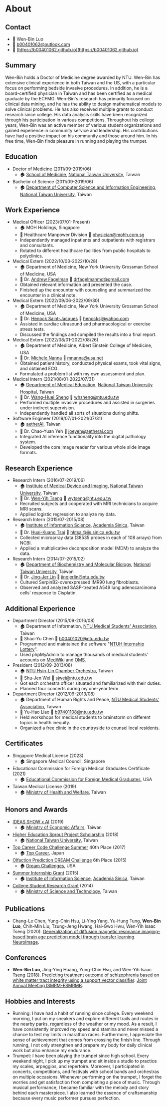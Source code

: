 # About

## Contact

- 🎫 Wen-Bin Luo
- 📧 [b00401062@outlook.com](mailto:b00401062@outlook.com)
- 🔗 [https://b00401062.github.io](https://b00401062.github.io)

## Summary

Wen-Bin holds a Doctor of Medicine degree awarded by NTU. Wen-Bin has extensive clinical experience in both Taiwan and the US, with a particular focus on performing bedside invasive procedures. In addition, he is a board-certified physician in Taiwan and has been certified as a medical graduate by the ECFMG. Wen-Bin's research has primarily focused on clinical data mining, and he has the ability to design mathematical models to solve clinical problems. He has also received multiple grants to conduct research since college. His data analysis skills have been recognized through his participation in various competitions. Throughout his college years, Wen-Bin was an active member of various student organizations and gained experience in community service and leadership. His contributions have had a positive impact on his community and those around him. In his free time, Wen-Bin finds pleasure in running and playing the trumpet.

## Education

- Doctor of Medicine (2011/09-2019/06)
  - 🏠 [School of Medicine][1], [National Taiwan University][2], Taiwan
- Bachelor of Science (2011/09-2019/06)
  - 🏠 [Department of Computer Science and Information Engineering][3], [National Taiwan University][2], Taiwan

## Work Experience

- Medical Officer (2023/07/01-Present)
  - 🏠 MOH Holdings, Singapore
  - 🎫 Healthcare Manpower Division 📧 [physician@mohh.com.sg](mailto:physician@mohh.com.sg)
  - Independently managed inpatients and outpatients with registrars and consultants.
  - Rotated to different healthcare facilities from public hospitals to polyclinics.
- Medical Extern (2022/10/03-2022/10/28)
  - 🏠 Department of Medicine, New York University Grossman School of Medicine, USA
  - 🎫 Dr. [Andrew Fagelman][16] 📧 [drfagelmanmd@gmail.com](mailto:drfagelmanmd@gmail.com)
  - Obtained relevant information and presented the case.
  - Finished up the encounter with counseling and summarized the encounter in a clinical note.
- Medical Extern (2022/09/06-2022/09/30)
  - 🏠 Department of Medicine, New York University Grossman School of Medicine, USA
  - 🎫 Dr. [Henock Saint-Jacques][35] 📧 [henocksj@yahoo.com](mailto:henocksj@yahoo.com)
  - Assisted in cardiac ultrasound and pharmacological or exercise stress tests.
  - Discussed the findings and compiled the results into a final report.
- Medical Extern (2022/08/01-2022/08/26)
  - 🏠 Department of Medicine, Albert Einstein College of Medicine, USA
  - 🎫 Dr. [Michele Nanna][28] 📧 [mnanna@usa.net](mailto:mnanna@usa.net)
  - Obtained patient history, conducted physical exams, took vital signs, and obtained ECG.
  - Formulated a problem list with my own assessment and plan.
- Medical Intern (2021/08/01-2022/07/31)
  - 🏠 [Department of Medical Education][5], [National Taiwan University Hospital][6], Taiwan
  - 🎫 Dr. [Wang-Huei Sheng][27] 📧 [whsheng@ntu.edu.tw](mailto:whsheng@ntu.edu.tw)
  - Performed multiple invasive procedures and assisted in surgeries under indirect supervision.
  - Independently handled all sorts of situations during shifts.
- Software Engineer (2019/07/01-2021/07/31)
  - 🏠 [aetherAI][11], Taiwan
  - 🎫 Dr. Chao-Yuan Yeh 📧 [joeyeh@aetherai.com](mailto:joeyeh@aetherai.com)
  - Integrated AI inference functionality into the digital pathology system.
  - Developed the core image reader for various whole slide image formats.

## Research Experience

- Research Intern (2016/07-2019/06)
  - 🏠 [Institute of Medical Device and Imaging][8], [National Taiwan University][2], Taiwan
  - 🎫 Dr. [Wen-Yih Tseng][7] 📧 [wytseng@ntu.edu.tw](mailto:wytseng@ntu.edu.tw)
  - Recruited subjects and cooperated with MRI technicians to acquire MRI scans.
  - Applied logistic regression to analyze my data.
- Research Intern (2015/07-2015/08)
  - 🏠 [Institute of Information Science][19], [Academia Sinica][20], Taiwan
  - 🎫 Dr. [Huai-Kuang Tsai][18] 📧 [hktsai@iis.sinica.edu.tw](mailto:hktsai@iis.sinica.edu.tw)
  - Collected microarray data (38535 probes in each of 108 arrays) from NCBI.
  - Applied a multiplicative decomposition model (MDM) to analyze the data.
- Research Intern (2014/07-2015/02)
  - 🏠 [Department of Biochemistry and Molecular Biology][22], [National Taiwan University][2], Taiwan
  - 🎫 Dr. [Jing-Jer Lin][21] 📧 [jingjerlin@ntu.edu.tw](mailto:jingjerlin@ntu.edu.tw)
  - Cultured SerpinB2-overexpressed IMR90 lung fibroblasts.
  - Observed and analyzed SASP-treated A549 lung adenocarcinoma cells' response to Cisplatin.

## Additional Experience

- Department Director (2015/09-2016/08)
  - 🏠 Department of Information, [NTU Medical Students' Association][30], Taiwan
  - 🎫 Shao-Yu Chen 📧 [b00401020@ntu.edu.tw](mailto:b00401020@ntu.edu.tw)
  - Programmed and maintained the software "[NTUH Internship Lottery][49]".
  - Used phpMyAdmin to manage thousands of medical students’ accounts on [MedWiki][48] and [OMS][10].
- President (2012/09-2013/08)
  - 🏠 [NTU Hsin-Lin Chamber Orchestra][39], Taiwan
  - 🎫 Shu-Jen Wei 📧 [sjwei@ntu.edu.tw](mailto:sjwei@ntu.edu.tw)
  - Got each orchestra officer situated and familiarized with their duties.
  - Planned four concerts during my one-year term.
- Department Director (2012/09-2013/08)
  - 🏠 Department of Human Rights and Peace, [NTU Medical Students' Association][30], Taiwan
  - 🎫 Yu-Hao Liao 📧 [b97401108@ntu.edu.tw](mailto:b97401108@ntu.edu.tw)
  - Held workshops for medical students to brainstorm on different topics in health inequity.
  - Organized a free clinic in the countryside to counsel local residents.

## Certificates

- Singapore Medical License (2023)
  - 🏠 Singapore Medical Council, Singapore
- Educational Commission for Foreign Medical Graduates Certificate (2021)
  - 🏠 [Educational Commission for Foreign Medical Graduates][15], USA
- Taiwan Medical License (2019)
  - 🏠 [Ministry of Health and Welfare][14], Taiwan

## Honors and Awards

- [IDEAS SHOW x AI][12] (2019)
  - 🏠 [Ministry of Economic Affairs][13], Taiwan
- [Higher Education Sprout Project Scholarship][31] (2018)
  - 🏠 [National Taiwan University][2], Taiwan
- [Top Career Code Challenge Summer][23] 40th Place (2017)
  - 🏠 [Top Career][36], Japan
- [Olfaction Prediction DREAM Challenge][24] 6th Place (2015)
  - 🏠 [Dream Challenges][33], USA
- [Summer Internship Grant][47] (2015)
  - 🏠 [Institute of Information Science][19], [Academia Sinica][20], Taiwan
- [College Student Research Grant][46] (2014)
  - 🏠 [Ministry of Science and Technology][37], Taiwan

## Publications

- Chang-Le Chen, Yung-Chin Hsu, Li-Ying Yang, Yu-Hung Tung, **Wen-Bin Luo**, Chih-Min Liu, Tzung-Jeng Hwang, Hai-Gwo Hwu, Wen-Yih Isaac Tseng (2020). [Generalization of diffusion magnetic resonance imaging–based brain age prediction model through transfer learning][44]. [NeuroImage][45].

## Conferences

- **Wen-Bin Luo**, Jing-Ying Huang, Yung-Chin Hsu, and Wen-Yih Isaac Tseng (2018). [Predicting treatment outcome of schizophrenia based on white matter tract integrity using a support vector classifier][25]. [Joint Annual Meeting ISMRM-ESMRMB][26].

## Hobbies and Interests

- Running: I have had a habit of running since college. Every weekend morning, I put on my sneakers and explore different trails and routes in the nearby parks, regardless of the weather or my mood. As a result, I have consistently improved my speed and stamina and never missed a chance to test my limits in marathon races. Furthermore, I appreciate the sense of achievement that comes from crossing the finish line. Through running, I not only strengthen and prepare my body for daily clinical work but also enhance my endurance.
- Trumpet: I have been playing the trumpet since high school. Every weekend night, I pick up my trumpet and sit inside a studio to practice my scales, arpeggios, and repertoire. Moreover, I participated in concerts, competitions, and festivals with school bands and orchestras on multiple occasions. Whenever performing on the trumpet, I forget the worries and get satisfaction from completing a piece of music. Through musical performance, I became familiar with the melody and story behind each masterpiece. I also learned the essence of craftsmanship because every music performer pursues perfection.

[1]: https://www.mc.ntu.edu.tw/med/
[2]: http://www.ntu.edu.tw
[3]: https://www.csie.ntu.edu.tw
[4]: http://mebe.mc.ntu.edu.tw/member.list/detail/sn/1/type/1/webSN/30
[5]: http://www.ntuh.gov.tw/EDU/default.aspx
[6]: http://www.ntuh.gov.tw
[7]: http://abmri.mc.ntu.edu.tw
[8]: https://www.mc.ntu.edu.tw/mdi/
[9]: http://missmi.com.tw/
[10]: http://oms.ntumsa.org.tw
[11]: https://aetherai.com/
[12]: https://www.moea.gov.tw/Mns/populace/news/News.aspx?kind=1&menu_id=40&news_id=86957
[13]: https://www.moea.gov.tw/
[14]: https://www.mohw.gov.tw/mp-1.html
[15]: https://www.ecfmg.org/
[16]: https://nyulangone.org/doctors/1407999378/andrew-fagelman
[17]: http://med.ntuh.gov.tw/doctors/doc_profile.asp?section=nephro&doctor=%A6%B6%A9v%ABH
[18]: http://www.iis.sinica.edu.tw/pages/hktsai/
[19]: http://www.iis.sinica.edu.tw
[20]: https://www.sinica.edu.tw
[21]: http://140.112.121.220/department/ibmb/teacher_ljj.html
[22]: http://140.112.121.220/department/ibmb/
[23]: http://www.topcareer.jp/inter/code2017/
[24]: https://www.synapse.org/#!Synapse:syn2811262/wiki/78388
[25]: http://archive.ismrm.org/2018/3091.html
[26]: https://www.ismrm.org/18m/
[27]: https://www.ntuh.gov.tw/Med/Vcard.action?q_type=A06&q_itemCode=216
[28]: https://www.einsteinmed.edu/faculty/8083/michele-nanna/
[29]: https://www.moex.gov.tw
[30]: https://www.facebook.com/ntumedsa/
[31]: http://osa.ntu.edu.tw/Journey/profit1
[32]: https://www.facebook.com/apmss2015/
[33]: http://dreamchallenges.org
[34]: https://www.facebook.com/Conference.Straits.Medical.Students/
[35]: https://nyulangone.org/doctors/1144207275/henock-saint-jacques
[36]: http://www.topcareer.jp
[37]: https://www.most.gov.tw
[38]: https://hochitw.com/index_down.php?openCatIDfor3=&openCatID=4&CAhs=&firestpageset=1&ISPID=13647&IIBig=25&sele=shopbig_dm_down&searchname=
[39]: http://www.hlco.org
[40]: https://hochitw.com
[41]: http://amsa-international.org/exchange/
[42]: http://homepage.ntu.edu.tw/~motiont/
[43]: http://www.cgm.ntu.edu.tw/web/index/index.jsp
[44]: https://www.sciencedirect.com/science/article/pii/S1053811920303189
[45]: https://www.journals.elsevier.com/neuroimage
[46]: https://www.most.gov.tw/folksonomy/list?menu_id=2af9ad9a-1f47-450d-b5a1-2cb43de8290c&subSite=&l=ch&view_mode=listView
[47]: http://www.iis.sinica.edu.tw/page/recruitment/SummerInterns_2015.html
[48]: http://140.112.124.55/~medwiki/
[49]: https://github.com/ntumeds/NTUH-Internship-Lottery
